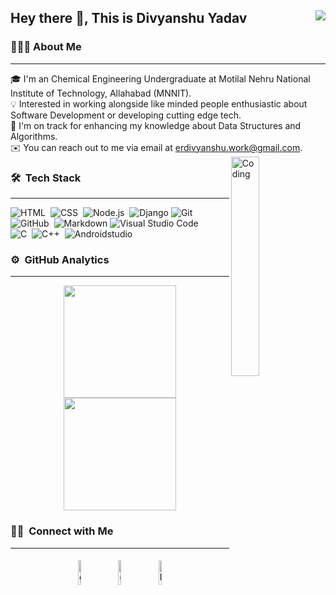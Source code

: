 ## Hey there 👋, This is Divyanshu Yadav <img align="right" src="https://visitor-badge.glitch.me/badge?page_id=erdivyanshu.erdivyanshu" />

### 👨🏻‍💻 About Me
<hr>

🎓 I'm an Chemical Engineering Undergraduate at Motilal Nehru National Institute of Technology, Allahabad (MNNIT).\
💡 Interested in working alongside like minded people enthusiastic about Software Development or developing cutting edge tech.\
🌱 I'm on track for enhancing my knowledge about Data Structures and Algorithms.\
✉️ You can reach out to me via email at erdivyanshu.work@gmail.com.
<img alt="Coding " src="https://c.tenor.com/2uyENRmiUt0AAAAC/coding.gif" align="right" width="30%" height="30%"/>
### 🛠 &nbsp;Tech Stack
<hr>

![HTML](https://img.shields.io/badge/-HTML-05122A?style=flat&logo=HTML5)&nbsp;
![CSS](https://img.shields.io/badge/-CSS-05122A?style=flat&logo=CSS3&logoColor=1572B6)&nbsp;
![Node.js](https://img.shields.io/badge/-nodejs-05122A?style=flat&logo=node.js&logoColor=FFA518)&nbsp;
![Django](https://img.shields.io/badge/-django-05122A?style=flat&logo=django&logoColor=FFA518)
![Git](https://img.shields.io/badge/-Git-05122A?style=flat&logo=git)&nbsp;\
![GitHub](https://img.shields.io/badge/-GitHub-05122A?style=flat&logo=github)&nbsp;
![Markdown](https://img.shields.io/badge/-Markdown-05122A?style=flat&logo=markdown)
![Visual Studio Code](https://img.shields.io/badge/-Visual%20Studio%20Code-05122A?style=flat&logo=visual-studio-code&logoColor=007ACC)&nbsp;\
![C](https://img.shields.io/badge/-C-05122A?style=flat&logo=C&logoColor=A8B9CC)&nbsp;
![C++](https://img.shields.io/badge/-C++-05122A?style=flat&logo=C%2B%2B&logoColor=00599C)&nbsp;
![Androidstudio](https://img.shields.io/badge/-androidstudio-05122A?style=flat&logo=androidstudio&logoColor=FFA518)

### ⚙️ &nbsp;GitHub Analytics
<hr>

<p align="center">
<a href="https://github.com/erdivyanshu">
  <img height="180em" src="https://github-readme-stats-eight-theta.vercel.app/api?username=erdivyanshu&show_icons=true&theme=algolia&include_all_commits=true&count_private=true"/>
  <img height="180em" src="https://github-readme-stats-eight-theta.vercel.app/api/top-langs/?username=erdivyanshu&layout=compact&langs_count=8&theme=algolia"/>
</a>
</p>

### 🤝🏻 &nbsp;Connect with Me
<hr>

<p align="center">
	<a href="mailto:erdivyanshu.work@gmail.com"><img alt="github" width="10%" style="padding:5px" src="https://img.icons8.com/color/100/000000/gmail.png"/></a>
	<a href="https://github.com/erdivyanshu"><img alt="github" width="10%" style="padding:5px" src="https://img.icons8.com/color/100/000000/github.png"/></a>
	<a href="https://www.linkedin.com/in/divyanshu-yadav-26b68318b/"><img alt="linkedin" width="10%" style="padding:5px" src="https://img.icons8.com/color/100/000000/linkedin.png"/></a>	
	
</p>
